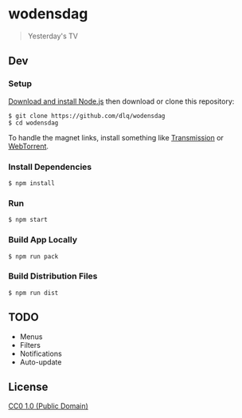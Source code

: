 # wodensdag

> Yesterday's TV

## Dev

### Setup

[Download and install Node.js](https://nodejs.org/en/download/)
then download or clone this repository:
```
$ git clone https://github.com/dlq/wodensdag
$ cd wodensdag
```

To handle the magnet links, install something like
[Transmission](https://transmissionbt.com) or
[WebTorrent](https://webtorrent.io/desktop/).

### Install Dependencies

```
$ npm install
```

### Run

```
$ npm start
```

### Build App Locally

```
$ npm run pack
```

### Build Distribution Files

```
$ npm run dist
```

## TODO

* Menus
* Filters
* Notifications
* Auto-update

## License

[CC0 1.0 (Public Domain)](LICENSE.md)
